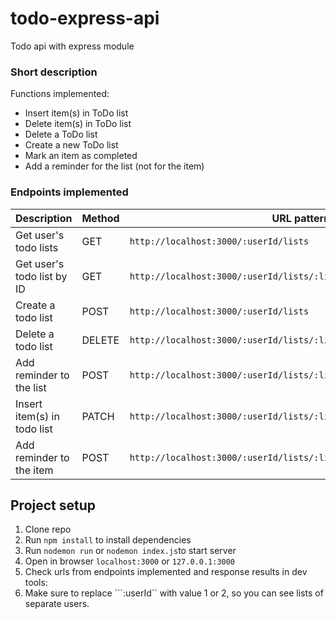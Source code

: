 # todo-express-api
Todo api with express module

### Short description
Functions implemented:
- Insert item(s) in ToDo list
- Delete item(s) in ToDo list
- Delete a ToDo list
- Create a new ToDo list
- Mark an item as completed
- Add a reminder for the list (not for the item)

### Endpoints implemented
| Description                                 | Method | URL  pattern                                             | Example to check                                     
|-----------------------------------------|--------|---------------------------------------------------|----------------------------------------------------------------------------------------------|
| Get user's todo lists                   | GET    | `http://localhost:3000/:userId/lists`             | `http://localhost:3000/1/lists` |
| Get user's todo list by ID              | GET    | `http://localhost:3000/:userId/lists/:listId`     | `http://localhost:3000/1/lists/1`|
| Create a todo list                      | POST   | `http://localhost:3000/:userId/lists`             | `http://localhost:3000/1/lists`                 
| Delete a todo list                      | DELETE | `http://localhost:3000/:userId/lists/:listId`     | `http://localhost:3000/1/lists/1`  |
| Add reminder to the list                | POST   | `http://localhost:3000/:userId/lists/:listId/reminders` | `http://localhost:3000/1/lists/1/reminders` 
| Insert item(s) in todo list             | PATCH  | `http://localhost:3000/:userId/lists/:listId/items` | `http://localhost:3000/1/lists/1/items`        
| Add reminder to the item                | POST   | `http://localhost:3000/:userId/lists/:listId/items/:itemId/reminders` | `http://localhost:3000/1/lists/1/items/1/reminders` 
## Project setup
1. Clone repo
2. Run ```npm install``` to install dependencies
3. Run ```nodemon run``` or ```nodemon index.js```to start server
4. Open in browser ```localhost:3000``` or ```127.0.0.1:3000```
5. Check urls from endpoints implemented and response results in dev tools:
6. Make sure to replace ```:userId`` with value 1 or 2, so you can see lists of separate users.


